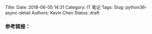 Title:
Date: 2018-06-05 14:31
Category: IT 笔记
Tags:
Slug: python36-async-detail
Authors: Kevin Chen
Status: draft

### 参考链接：

[1]: https://pymotw.com/3/asyncio/
[2]: https://pawelmhm.github.io/asyncio/python/aiohttp/2016/04/22/asyncio-aiohttp.html
[3]: https://www.pythonsheets.com/notes/python-asyncio.html
[4]: http://asyncio.readthedocs.io/en/latest/producer_consumer.html
